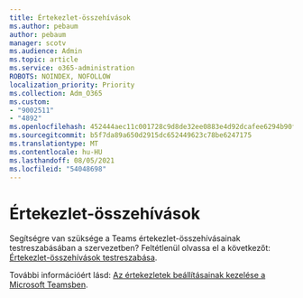 ```yaml
---
title: Értekezlet-összehívások
ms.author: pebaum
author: pebaum
manager: scotv
ms.audience: Admin
ms.topic: article
ms.service: o365-administration
ROBOTS: NOINDEX, NOFOLLOW
localization_priority: Priority
ms.collection: Adm_O365
ms.custom:
- "9002511"
- "4892"
ms.openlocfilehash: 452444aec11c001728c9d8de32ee0883e4d92dcafee6294b90f481dc9531ed53
ms.sourcegitcommit: b5f7da89a650d2915dc652449623c78be6247175
ms.translationtype: MT
ms.contentlocale: hu-HU
ms.lasthandoff: 08/05/2021
ms.locfileid: "54048698"
---
```

# <a name="teams-meeting-invitations"></a>Értekezlet-összehívások

Segítségre van szüksége a Teams értekezlet-összehívásainak testreszabásában a szervezetben? Feltétlenül olvassa el a következőt: [Értekezlet-összehívások testreszabása](https://docs.microsoft.com/microsoftteams/meeting-settings-in-teams#customize-meeting-invitations).  

További információért lásd: [Az értekezletek beállításainak kezelése a Microsoft Teamsben](https://docs.microsoft.com/microsoftteams/meeting-settings-in-teams).

